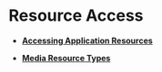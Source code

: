 # Resource Access<a name="EN-US_TOPIC_0000001135683834"></a>

-   **[Accessing Application Resources](ts-application-resource-access.md)**  

-   **[Media Resource Types](ts-media-resource-type.md)**  



